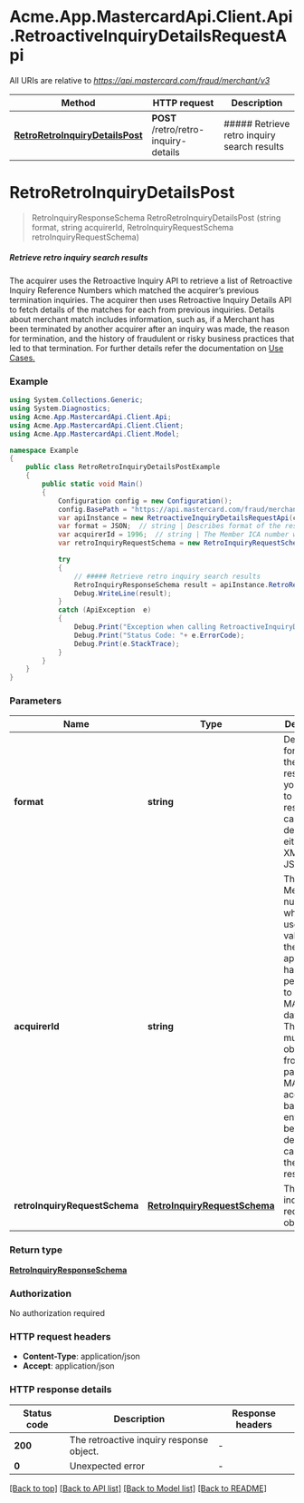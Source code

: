 # Acme.App.MastercardApi.Client.Api.RetroactiveInquiryDetailsRequestApi

All URIs are relative to *https://api.mastercard.com/fraud/merchant/v3*

Method | HTTP request | Description
------------- | ------------- | -------------
[**RetroRetroInquiryDetailsPost**](RetroactiveInquiryDetailsRequestApi.md#retroretroinquirydetailspost) | **POST** /retro/retro-inquiry-details | ##### Retrieve retro inquiry search results


<a name="retroretroinquirydetailspost"></a>
# **RetroRetroInquiryDetailsPost**
> RetroInquiryResponseSchema RetroRetroInquiryDetailsPost (string format, string acquirerId, RetroInquiryRequestSchema retroInquiryRequestSchema)

##### Retrieve retro inquiry search results

The acquirer uses the Retroactive Inquiry API to retrieve a list of Retroactive Inquiry Reference Numbers which matched the acquirer’s previous termination inquiries. The acquirer then uses Retroactive Inquiry Details API to fetch details of the matches for each from previous inquiries. Details about merchant match includes information, such as, if a Merchant has been terminated by another acquirer after an inquiry was made, the reason for termination, and the history of fraudulent or risky business practices that led to that termination. For further details refer the documentation on [Use Cases.](/match/documentation/use-cases) 

### Example
```csharp
using System.Collections.Generic;
using System.Diagnostics;
using Acme.App.MastercardApi.Client.Api;
using Acme.App.MastercardApi.Client.Client;
using Acme.App.MastercardApi.Client.Model;

namespace Example
{
    public class RetroRetroInquiryDetailsPostExample
    {
        public static void Main()
        {
            Configuration config = new Configuration();
            config.BasePath = "https://api.mastercard.com/fraud/merchant/v3";
            var apiInstance = new RetroactiveInquiryDetailsRequestApi(config);
            var format = JSON;  // string | Describes format of the response you wants to serverd, response can be delevired either as XML or JSON.
            var acquirerId = 1996;  // string | The Member ICA number which is used to validate that the application has permission to hit the MATCH database. This number must be obtained from a participating MATCH acquiring bank or entity before a developer can access the MATCH resource.
            var retroInquiryRequestSchema = new RetroInquiryRequestSchema(); // RetroInquiryRequestSchema | The retro inquiry request object

            try
            {
                // ##### Retrieve retro inquiry search results
                RetroInquiryResponseSchema result = apiInstance.RetroRetroInquiryDetailsPost(format, acquirerId, retroInquiryRequestSchema);
                Debug.WriteLine(result);
            }
            catch (ApiException  e)
            {
                Debug.Print("Exception when calling RetroactiveInquiryDetailsRequestApi.RetroRetroInquiryDetailsPost: " + e.Message );
                Debug.Print("Status Code: "+ e.ErrorCode);
                Debug.Print(e.StackTrace);
            }
        }
    }
}
```

### Parameters

Name | Type | Description  | Notes
------------- | ------------- | ------------- | -------------
 **format** | **string**| Describes format of the response you wants to serverd, response can be delevired either as XML or JSON. | 
 **acquirerId** | **string**| The Member ICA number which is used to validate that the application has permission to hit the MATCH database. This number must be obtained from a participating MATCH acquiring bank or entity before a developer can access the MATCH resource. | 
 **retroInquiryRequestSchema** | [**RetroInquiryRequestSchema**](RetroInquiryRequestSchema.md)| The retro inquiry request object | 

### Return type

[**RetroInquiryResponseSchema**](RetroInquiryResponseSchema.md)

### Authorization

No authorization required

### HTTP request headers

 - **Content-Type**: application/json
 - **Accept**: application/json


### HTTP response details
| Status code | Description | Response headers |
|-------------|-------------|------------------|
| **200** | The retroactive inquiry response object. |  -  |
| **0** | Unexpected error |  -  |

[[Back to top]](#) [[Back to API list]](../README.md#documentation-for-api-endpoints) [[Back to Model list]](../README.md#documentation-for-models) [[Back to README]](../README.md)

